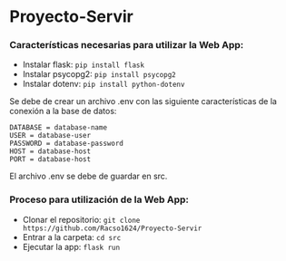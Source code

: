 # Proyecto-Servir

### Características necesarias para utilizar la Web App:
- Instalar flask: `pip install flask`
- Instalar psycopg2: `pip install psycopg2`
- Instalar dotenv: `pip install python-dotenv`
  
Se debe de crear un archivo .env con las siguiente características de la conexión a la base de datos:

`DATABASE = database-name`\
`USER = database-user`\
`PASSWORD = database-password`\
`HOST = database-host`\
`PORT = database-host`

El archivo .env se debe de guardar en src.

### Proceso para utilización de la Web App:
- Clonar el repositorio: `git clone https://github.com/Racso1624/Proyecto-Servir`
- Entrar a la carpeta: `cd src`
- Ejecutar la app: `flask run `
